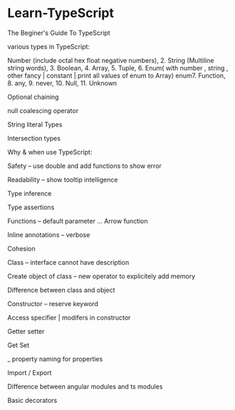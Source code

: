 # Learn-TypeScript
The Beginer's Guide To TypeScript

various types in TypeScript: 

Number (include octal hex float negative numbers), 2. String (Multiline string words), 3. Boolean, 4. Array, 5. Tuple, 6. Enum( with number , string , other fancy | constant | print all values of enum to Array) enum7. Function, 8. any, 9. never, 10. Null, 11. Unknown 

Optional chaining  

null coalescing operator 

String literal Types 

Intersection types 

Why & when use TypeScript: 

Safety – use double and add functions to show error  

Readability – show tooltip intelligence 

Type inference 

Type assertions 

Functions – default parameter ... Arrow function 

Inline annotations – verbose 

Cohesion 

Class – interface cannot have description 

Create object of class – new operator to explicitely add memory 

Difference between class and object 

Constructor – reserve keyword 

Access specifier | modifers in constructor 

Getter setter 

Get Set 

_ property naming for properties 

Import / Export 

Difference between angular modules and ts modules 

Basic decorators 
